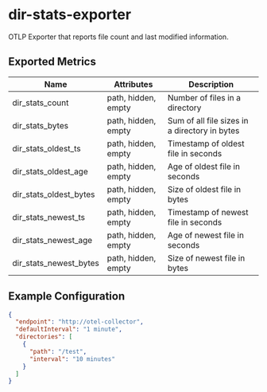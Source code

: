 # dir-stats-exporter

OTLP Exporter that reports file count and last modified information.

## Exported Metrics

| Name                   | Attributes          | Description                                   |
|------------------------|---------------------|-----------------------------------------------|
| dir_stats_count        | path, hidden, empty | Number of files in a directory                |
| dir_stats_bytes        | path, hidden, empty | Sum of all file sizes in a directory in bytes |
| dir_stats_oldest_ts    | path, hidden, empty | Timestamp of oldest file in seconds           |
| dir_stats_oldest_age   | path, hidden, empty | Age of oldest file in seconds                 |
| dir_stats_oldest_bytes | path, hidden, empty | Size of oldest file in bytes                  |
| dir_stats_newest_ts    | path, hidden, empty | Timestamp of newest file in seconds           |
| dir_stats_newest_age   | path, hidden, empty | Age of newest file in seconds                 |
| dir_stats_newest_bytes | path, hidden, empty | Size of newest file in bytes                  |

## Example Configuration

```json
{
  "endpoint": "http://otel-collector",
  "defaultInterval": "1 minute",
  "directories": [
    {
      "path": "/test",
      "interval": "10 minutes"
    }
  ]
}
```
